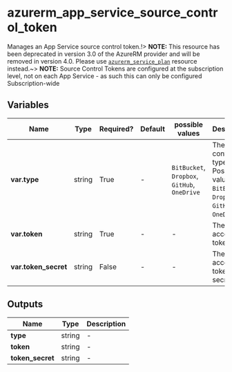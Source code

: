 # azurerm_app_service_source_control_token

Manages an App Service source control token.!> **NOTE:** This resource has been deprecated in version 3.0 of the AzureRM provider and will be removed in version 4.0. Please use [`azurerm_service_plan`](https://registry.terraform.io/providers/hashicorp/azurerm/latest/docs/resources/service_plan) resource instead.~> **NOTE:** Source Control Tokens are configured at the subscription level, not on each App Service - as such this can only be configured Subscription-wide

## Variables

| Name | Type | Required? | Default  | possible values | Description |
| ---- | ---- | --------- | -------- | ----------- | ----------- |
| **var.type** | string | True | -  |  `BitBucket`, `Dropbox`, `GitHub`, `OneDrive`  | The source control type. Possible values are `BitBucket`, `Dropbox`, `GitHub` and `OneDrive`. | 
| **var.token** | string | True | -  |  -  | The OAuth access token. | 
| **var.token_secret** | string | False | -  |  -  | The OAuth access token secret. | 



## Outputs

| Name | Type | Description |
| ---- | ---- | --------- | 
| **type** | string  | - | 
| **token** | string  | - | 
| **token_secret** | string  | - | 